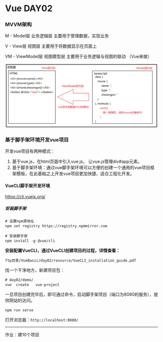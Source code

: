 # Vue DAY02

### MVVM架构

M - Model层    业务逻辑层     主要用于管理数据，实现业务

V - View层     视图层                主要用于将数据显示在页面上

VM -  ViewModel层   视图模型层          主要用于业务逻辑与视图的联动 （Vue来做）

![1685324464410](../../day01/note/assets/1685324464410.png)



### 基于脚手架环境开发vue项目

开发vue项目有两种模式：

1. 基于vue.js，在html页面中引入vue.js， 让vue.js管理div#app元素。
2. 基于脚手架环境：通过vue脚手架环境可以方便的创建一个通用的vue项目框架模板，在此基础之上开发vue项目更加快捷，适合工程化开发。



#### VueCLI脚手架开发环境

https://cli.vuejs.org/

##### 安装脚手架 

```shell
# 设置npm源地址  
npm set registry https://registry.npmmirror.com

# 安装脚手架
npm install -g @vue/cli
```

**安装配置VueCLI，通过VueCLI创建项目的过程，详情查看：**

```
ftp目录/VueBasic/day02/resource/VueCLI_installation_guide.pdf
```

找一个干净地方，新建项目包：

```shell
# day02/demo/
vue  create   vue-project
```

一旦项目创建完毕后，即可通过命令，启动脚手架项目（端口为8080的服务），提供网站的访问。

```shell
npm run serve
```

打开浏览器：`http://localhost:8080/`













------

作业：建10个项目





















